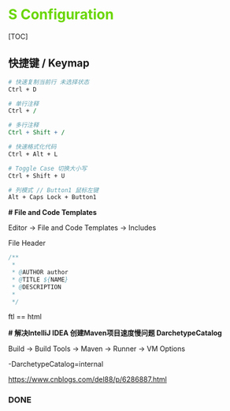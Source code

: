 # <font color=#69D600>S Configuration</font>

[TOC]



## 快捷键 / Keymap

```perl
# 快速复制当前行 未选择状态
Ctrl + D

# 单行注释
Ctrl + /

# 多行注释
Ctrl + Shift + /

# 快速格式化代码
Ctrl + Alt + L

# Toggle Case 切换大小写
Ctrl + Shift + U

# 列模式 // Button1 鼠标左键
Alt + Caps Lock + Button1
```





**\# File and Code Templates**

Editor -> File and Code Templates -> Includes

File Header

```java
/**
 *
 * @AUTHOR author
 * @TITLE ${NAME}
 * @DESCRIPTION
 *
 */
```

ftl == html



**\# 解决IntelliJ IDEA 创建Maven项目速度慢问题 DarchetypeCatalog**

Build -> Build Tools -> Maven -> Runner -> VM Options

-DarchetypeCatalog=internal

https://www.cnblogs.com/del88/p/6286887.html





### DONE



